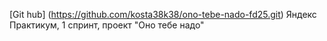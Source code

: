 [Git hub] (https://github.com/kosta38k38/ono-tebe-nado-fd25.git)
 Яндекс Практикум, 1 спринт, проект "Оно тебе надо"
